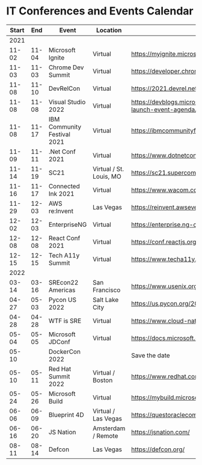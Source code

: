 # IT Conferences and Events Calendar

| Start | End   | Event              | Location  | Link                                    |
| ----- | ----- | ------------------ | --------- | --------------------------------------- |
| 2021  |       |                    |           |                                         |
| 11-02 | 11-04 | Microsoft Ignite   | Virtual   | https://myignite.microsoft.com/home     |
| 11-03 | 11-03 | Chrome Dev Summit  | Virtual   | https://developer.chrome.com/devsummit/ |
| 11-08 | 11-10 | DevRelCon          | Virtual   | https://2021.devrel.net/                |
| 11-08 | 11-08 | Visual Studio 2022 | Virtual   | https://devblogs.microsoft.com/visualstudio/visual-studio-2022-launch-event-agenda/ |
| 11-08 | 11-17 | IBM Community Festival 2021 | Virtual | https://ibmcommunityfestival.bemyapp.com/ |
| 11-09 | 11-11 | .Net Conf 2021     | Virtual   | https://www.dotnetconf.net/             |
| 11-14 | 11-19 | SC21               | Virtual / St. Louis, MO | https://sc21.supercomputing.org/ |
| 11-16 | 11-17 | Connected Ink 2021 | Virtual   | https://www.wacom.com/en-us/events/connected-ink |
| 11-29 | 12-03 | AWS re:Invent      | Las Vegas | https://reinvent.awsevents.com/         |
| 12-02 | 12-03 | EnterpriseNG       | Virtual   | https://enterprise.ng-conf.org/         |
| 12-08 | 12-08 | React Conf 2021    | Virtual   | https://conf.reactjs.org/               |
| 12-15 | 12-15 | Tech A11y Summit   | Virtual   | https://www.techa11y.dev/               |
| 2022  |       |                    |           |                                         |
| 03-14 | 03-16 | SREcon22 Americas  | San Francisco | https://www.usenix.org/conference/srecon22americas |
| 04-27 | 05-03 | Pycon US 2022      | Salt Lake City | https://us.pycon.org/2022/         |
| 04-28 | 04-28 | WTF is SRE         | Virtual   | https://www.cloud-native-sre.wtf        |
| 05-04 | 05-05 | Microsoft JDConf   | Virtual   | https://docs.microsoft.com/en-us/events/learntv/jdconf-2022 |
| 05-10 |       | DockerCon 2022     |           | Save the date                           |
| 05-10 | 05-11 | Red Hat Summit 2022 | Virtual / Boston | https://www.redhat.com/en/summit |
| 05-24 | 05-26 | Microsoft Build    | Virtual   | https://mybuild.microsoft.com/en-US/home |
| 06-06 | 06-09 | Blueprint 4D       | Virtual / Las Vegas | https://questoraclecommunity.org/events/conferences/blueprint4d |
| 06-16 | 06-20 | JS Nation          | Amsterdam / Remote | https://jsnation.com/          |
| 08-11 | 08-14 | Defcon             | Las Vegas | https://defcon.org/                     |